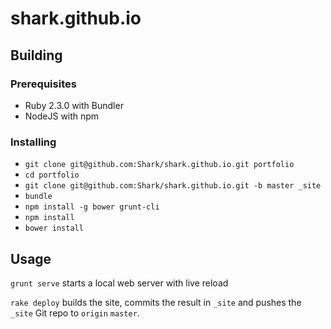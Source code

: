 # shark.github.io

## Building

### Prerequisites

- Ruby 2.3.0 with Bundler
- NodeJS with npm

### Installing

- `git clone git@github.com:Shark/shark.github.io.git portfolio`
- `cd portfolio`
- `git clone git@github.com:Shark/shark.github.io.git -b master _site`
- `bundle`
- `npm install -g bower grunt-cli`
- `npm install`
- `bower install`

## Usage

`grunt serve` starts a local web server with live reload

`rake deploy` builds the site, commits the result in `_site` and pushes the `_site` Git repo to `origin` `master`.
